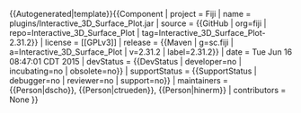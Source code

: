 <noinclude>{{Autogenerated|template}}</noinclude>{{Component
| project = Fiji
| name = plugins/Interactive_3D_Surface_Plot.jar
| source = {{GitHub | org=fiji | repo=Interactive_3D_Surface_Plot | tag=Interactive_3D_Surface_Plot-2.31.2}}
| license = [[GPLv3]]
| release = {{Maven | g=sc.fiji | a=Interactive_3D_Surface_Plot | v=2.31.2 | label=2.31.2}}
| date = Tue Jun 16 08:47:01 CDT 2015
| devStatus = {{DevStatus | developer=no | incubating=no | obsolete=no}}
| supportStatus = {{SupportStatus | debugger=no | reviewer=no | support=no}}
| maintainers = {{Person|dscho}}, {{Person|ctrueden}}, {{Person|hinerm}}
| contributors = None
}}
